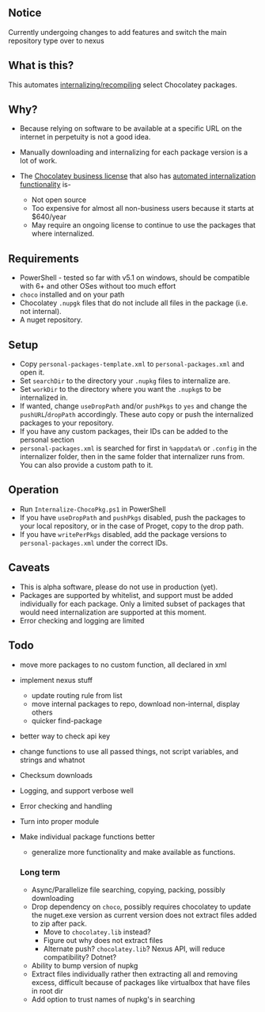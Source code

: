 ## Notice

Currently undergoing changes to add features and switch the main repository type over to nexus

## What is this?

This automates [internalizing/recompiling](https://chocolatey.org/docs/how-to-recompile-packages) select Chocolatey packages.

## Why? 

- Because relying on software to be available at a specific URL on the internet in perpetuity is not a good idea.
- Manually downloading and internalizing for each package version is a lot of work.
- The [Chocolatey business license](https://chocolatey.org/pricing#faq-pricing) that also has [automated internalization functionality](https://chocolatey.org/docs/features-automatically-recompile-packages) is-
 
   - Not open source
   - Too expensive for almost all non-business users because it starts at $640/year
   - May require an ongoing license to continue to use the packages that where internalized. 

## Requirements

- PowerShell - tested so far with v5.1 on windows, should be compatible with 6+ and other OSes without too much effort
- `choco` installed and on your path
- Chocolatey `.nupgk` files that do not include all files in the package (i.e. not internal).
- A nuget repository.

## Setup 

- Copy `personal-packages-template.xml` to `personal-packages.xml` and open it.
- Set `searchDir` to the directory your `.nupkg` files to internalize are.
- Set `workDir` to the directory where you want the `.nupkg`s to be internalized in.
- If wanted, change `useDropPath` and/or `pushPkgs` to `yes` and change the `pushURL`/`dropPath` accordingly. These auto copy or push the internalized packages to your repository.
- If you have any custom packages, their IDs can be added to the personal section
- `personal-packages.xml` is searched for first in `%appdata%` or `.config` in the internalizer folder, then in the same folder that internalizer runs from. You can also provide a custom path to it. 

## Operation 

- Run `Internalize-ChocoPkg.ps1` in PowerShell
- If you have `useDropPath` and `pushPkgs` disabled, push the packages to your local repository, or in the case of Proget, copy to the drop path.
- If you have `writePerPkgs` disabled, add the package versions to `personal-packages.xml` under the correct IDs. 

## Caveats

- This is alpha software, please do not use in production (yet).
- Packages are supported by whitelist, and support must be added individually for each package. Only a limited subset of packages that would need internalization are supported at this moment.
- Error checking and logging are limited

## Todo


- move more packages to no custom function, all declared in xml
- implement nexus stuff
	- update routing rule from list
	- move internal packages to repo, download non-internal, display others
	- quicker find-package
	
- better way to check api key
- change functions to use all passed things, not script variables, and strings and whatnot
- Checksum downloads
- Logging, and support verbose well
- Error checking and handling
- Turn into proper module
- Make individual package functions better
	- generalize more functionality and make available as functions. 
  
    ### Long term
  
  - Async/Parallelize file searching, copying, packing, possibly downloading 
  - Drop dependency on `choco`, possibly requires chocolatey to update the nuget.exe version as current version does not extract files added to zip after pack.
	- Move to `chocolatey.lib` instead?
	- Figure out why does not extract files
	- Alternate push? `chocolatey.lib`? Nexus API, will reduce compatibility? Dotnet?
  - Ability to bump version of nupkg
  - Extract files individually rather then extracting all and removing excess, difficult because of packages like virtualbox that have files in root dir
  - Add option to trust names of nupkg's in searching